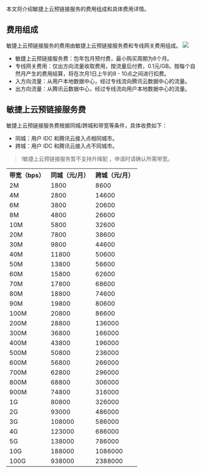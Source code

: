本文将介绍敏捷上云预链接服务的费用组成和具体费用详情。

## 费用组成
敏捷上云预链接服务的费用由敏捷上云预链接服务费和专线网关费用组成。
![](https://main.qcloudimg.com/raw/2c27a51c4c453a10afe4044c9c2d7092.png)
- 敏捷上云预链接服务费：包年包月预付费，最小购买周期为6个月。
- 专线网关费用：仅出方向流量收取费用，按流量后付费，0.1元/GB。按每个自然月产生的费用结算，将在次月1日上午的8 - 10点之间进行扣费。
- 入方向流量：从用户本地数据中心，经过专线流向腾讯云数据中心的流量。
- 出方向流量：从腾讯云数据中心，经过专线流向用户本地数据中心的流量。

## 敏捷上云预链接服务费
敏捷上云预链接服务费根据同城/跨城和带宽等条件，具体收费如下：
- 同城：用户 IDC 和腾讯云接入点相同城市。
- 跨城：用户 IDC 和腾讯云接入点不同城市。
>!敏捷上云预链接服务暂不支持升降配 ，申请时请确认所需带宽。
>
<table>
<tr>
<th>带宽（bps）</th>
<th>同城（元/月）</th>
<th>跨城（元/月）</th>
</tr>
<tr>
<td>2M</td>
<td>1800</td>
<td>8600</td>
</tr>
<tr>
<td>4M</td>
<td>2800</td>
<td>14600</td>
</tr>
<tr>
<td>6M</td>
<td>3800</td>
<td>20600</td>
</tr>
<tr>
<td>8M</td>
<td>4800</td>
<td>26600</td>
</tr>
<tr>
<td>10M</td>
<td>5800</td>
<td>32600</td>
</tr>
<tr>
<td>20M</td>
<td>7800</td>
<td>38600</td>
</tr>
<tr>
<td>30M</td>
<td>9800</td>
<td>44600</td>
</tr>
<tr>
<td>40M</td>
<td>11800</td>
<td>50600</td>
</tr>
<tr>
<td>50M</td>
<td>13800</td>
<td>56600</td>
</tr>
<tr>
<td>60M</td>
<td>15800</td>
<td>62600</td>
</tr>
<tr>
<td>70M</td>
<td>17800</td>
<td>68600</td>
</tr>
<tr>
<td>80M</td>
<td>18800</td>
<td>74600</td>
</tr>
<tr>
<td>90M</td>
<td>19800</td>
<td>80600</td>
</tr>
<tr>
<td>100M</td>
<td>20800</td>
<td>86600</td>
</tr>
<tr>
<td>200M</td>
<td>28800</td>
<td>136000</td>
</tr>
<tr>
<td>300M</td>
<td>36800</td>
<td>166000</td>
</tr>
<tr>
<td>400M</td>
<td>43800</td>
<td>196000</td>
</tr>
<tr>
<td>500M</td>
<td>50800</td>
<td>236000</td>
</tr>
<tr>
<td>600M</td>
<td>56800</td>
<td>266000</td>
</tr>
<tr>
<td>700M</td>
<td>62800</td>
<td>296000</td>
</tr>
<tr>
<td>800M</td>
<td>68800</td>
<td>306000</td>
</tr>
<tr>
<td>900M</td>
<td>74800</td>
<td>316000</td>
</tr>
<tr>
<td>1G</td>
<td>80800</td>
<td>326000</td>
</tr>
<tr>
<td>2G</td>
<td>93000</td>
<td>486000</td>
</tr>
<tr>
<td>3G</td>
<td>108000</td>
<td>586000</td>
</tr>
<tr>
<td>4G</td>
<td>123000</td>
<td>686000</td>
</tr>
<tr>
<td>5G</td>
<td>138000</td>
<td>786000</td>
</tr>
<tr>
<td>10G</td>
<td>188000</td>
<td>1086000</td>
</tr>
<tr>
<td>100G</td>
<td>938000</td>
<td>2388000</td>
</tr>
</table>
